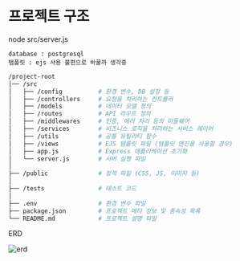 # 프로젝트 구조

node src/server.js

```
database : postgresql
템플릿 : ejs 사용 불편으로 바꿀까 생각중
```

```bash
/project-root
│── /src
│   ├── /config          # 환경 변수, DB 설정 등
│   ├── /controllers     # 요청을 처리하는 컨트롤러
│   ├── /models          # 데이터 모델 정의
│   ├── /routes          # API 라우트 정의
│   ├── /middlewares     # 인증, 에러 처리 등의 미들웨어
│   ├── /services        # 비즈니스 로직을 처리하는 서비스 레이어
│   ├── /utils           # 공통 유틸리티 함수
│   ├── /views           # EJS 템플릿 파일 (템플릿 엔진을 사용할 경우)
│   ├── app.js           # Express 애플리케이션 초기화
│   └── server.js        # 서버 실행 파일
│
├── /public              # 정적 파일 (CSS, JS, 이미지 등)
│
├── /tests               # 테스트 코드
│
├── .env                 # 환경 변수 파일
├── package.json         # 프로젝트 메타 정보 및 종속성 목록
└── README.md            # 프로젝트 설명 파일
```


ERD

![erd](https://github.com/user-attachments/assets/7aea9b5d-5e32-49ce-bb85-b43c1a5487cb)



